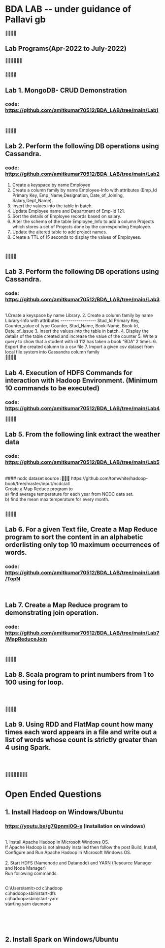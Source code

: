 # BDA LAB -- under guidance of Pallavi gb 
💢💢💢💢
## Lab Programs(Apr-2022 to July-2022)
📘📘📘📘📘📘
##

🔲🔲🔲🔲
## Lab 1.    MongoDB- CRUD Demonstration
###  code: https://github.com/amitkumar70512/BDA_LAB/tree/main/Lab1
</br>

🔲🔲🔲🔲
## Lab 2.    Perform the following DB operations using Cassandra.
###  code: https://github.com/amitkumar70512/BDA_LAB/tree/main/Lab2

1. Create a keyspace by name Employee
2. Create a column family by name Employee-Info with attributes (Emp_Id Primary Key, Emp_Name,Designation, Date_of_Joining, Salary,Dept_Name).
3. Insert the values into the table in batch.
4. Update Employee name and Department of Emp-Id 121.
5. Sort the details of Employee records based on salary.
6. Alter the schema of the table Employee_Info to add a column Projects which stores a set of Projects done by the corresponding Employee.
7. Update the altered table to add project names.
8. Create a TTL of 15 seconds to display the values of Employees.
</br>

🔲🔲🔲🔲
## Lab 3. Perform the following DB operations using Cassandra.
###  code: https://github.com/amitkumar70512/BDA_LAB/tree/main/Lab3      
<br/>
1.Create a keyspace by name Library.       
2. Create a column family by name Library-Info with attributes
               ------------------    Stud_Id Primary Key,
                     Counter_value of type Counter,
                     Stud_Name, Book-Name, Book-Id,
                     Date_of_issue           
3. Insert the values into the table in batch.
4. Display the details of the table created and increase the value of
the counter          
5. Write a query to show that a student with id 112 has taken a book
“BDA” 2 times.     
6. Export the created column to a csv file      
7. Import a given csv dataset from local file system into Cassandra
column family
<br/>
🔲🔲🔲🔲
 
## Lab 4. Execution of HDFS Commands for interaction with Hadoop Environment. (Minimum 10 commands to be executed)
###  code: https://github.com/amitkumar70512/BDA_LAB/tree/main/Lab4


🔲🔲🔲🔲


## Lab  5. From the following link extract the weather data
###  code: https://github.com/amitkumar70512/BDA_LAB/tree/main/Lab5 
<br/>
#### ncdc dataset source :🔗🔗🔗 https://github.com/tomwhite/hadoop-book/tree/master/input/ncdc/all 
<br/>
Create a Map Reduce program to<br/>
a) find average temperature for each year from NCDC data set.<br/>
b) find the mean max temperature for every month. <br/>
<br/>

🔲🔲🔲🔲

## Lab 6.  For a given Text file, Create a Map Reduce program to sort the content in an alphabetic orderlisting only top 10 maximum occurrences of words.
### code: https://github.com/amitkumar70512/BDA_LAB/tree/main/Lab6/TopN 
<br/>

## Lab 7.  Create a Map Reduce program to demonstrating join operation.
### code: https://github.com/amitkumar70512/BDA_LAB/tree/main/Lab7/MapReduceJoin
<br/>

🔲🔲🔲🔲
## Lab 8. Scala program to print numbers from 1 to 100 using for loop.
<br/>
<br/>

🔲🔲🔲🔲
## Lab 9.  Using RDD and FlatMap count how many times each word appears in a file and write out a list of words whose count is strictly greater than 4 using Spark.

<br/>
<br/>

 
🔲🔲🔲🔲🔲🔲🔲🔲

# Open Ended Questions


## 1.    Install Hadoop on Windows/Ubuntu
###   https://youtu.be/g7Qpnmi0Q-s (installation on windows)
 <br/>
 1. Install Apache Hadoop  in Microsoft Windows OS. <br/>
 If Apache Hadoop  is not already installed then follow the post Build, Install, Configure and Run Apache Hadoop  in Microsoft Windows OS.
<br/><br/>
 2. Start HDFS (Namenode and Datanode) and YARN (Resource Manager and Node Manager) <br/>
 Run following commands. <br/>

<br/> C:\Users\amit>cd c:\hadoop
<br/>c:\hadoop>sbin\start-dfs
<br/>c:\hadoop>sbin\start-yarn
<br/>  starting yarn daemons

<br/><br/><br/>

## 2.    Install Spark on Windows/Ubuntu
